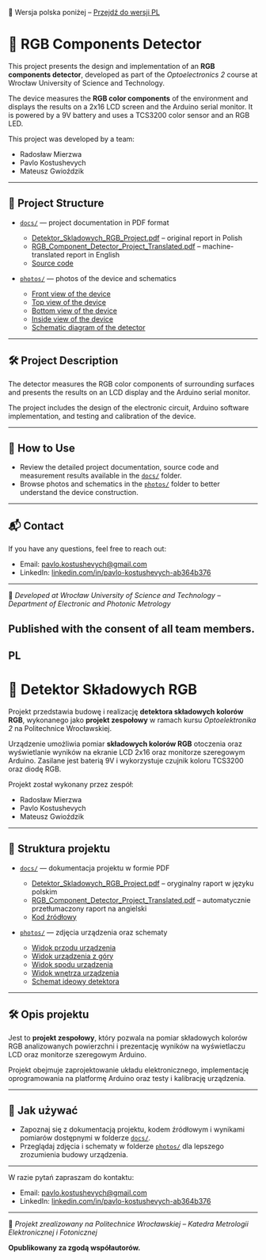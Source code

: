 📄 Wersja polska poniżej – [Przejdź do wersji PL](#pl)

# 🌈 RGB Components Detector

This project presents the design and implementation of an **RGB components detector**, developed as part of the *Optoelectronics 2* course at Wrocław University of Science and Technology.

The device measures the **RGB color components** of the environment and displays the results on a 2x16 LCD screen and the Arduino serial monitor. It is powered by a 9V battery and uses a TCS3200 color sensor and an RGB LED.

This project was developed by a team:

- Radosław Mierzwa  
- Pavlo Kostushevych  
- Mateusz Gwioździk
---

## 📂 Project Structure

- [`docs/`](docs) — project documentation in PDF format  
  - [Detektor_Skladowych_RGB_Project.pdf](docs/Detektor_Skladowych_RGB_Project.pdf) – original report in Polish  
  - [RGB_Component_Detector_Project_Translated.pdf](docs/RGB_Component_Detector_Project_Translated.pdf) – machine-translated report in English
  - [Source code](docs/RGB_Component_Detector_Project_Translated.pdf) 

- [`photos/`](photos) — photos of the device and schematics  
  - [Front view of the device](photos/1.Front%20view%20of%20the%20device.jpg) 
  - [Top view of the device](photos/2.Top%20view%20of%20the%20device.jpg) 
  - [Bottom view of the device](photos/3.Bottom%20view%20of%20the%20device.png)
  - [Inside view of the device](photos/4.Inside%20view%20of%20the%20device.jpg)
  - [Schematic diagram of the detector](photos/Schematic%20diagram%20of%20the%20RGB%20component%20detector.png)

---

## 🛠️ Project Description

The detector measures the RGB color components of surrounding surfaces and presents the results on an LCD display and the Arduino serial monitor.

The project includes the design of the electronic circuit, Arduino software implementation, and testing and calibration of the device.

---

## 📁 How to Use

- Review the detailed project documentation, source code and measurement results available in the [`docs/`](docs) folder.  
- Browse photos and schematics in the [`photos/`](photos) folder to better understand the device construction.

---

## 📬 Contact

If you have any questions, feel free to reach out:  

- Email: pavlo.kostushevych@gmail.com  
- LinkedIn: [linkedin.com/in/pavlo-kostushevych-ab364b376](https://www.linkedin.com/in/pavlo-kostushevych-ab364b376/)

---

📍 *Developed at Wrocław University of Science and Technology – Department of Electronic and Photonic Metrology*

**Published with the consent of all team members.**
---
## PL

# 🌈 Detektor Składowych RGB

Projekt przedstawia budowę i realizację **detektora składowych kolorów RGB**, wykonanego jako **projekt zespołowy** w ramach kursu *Optoelektronika 2* na Politechnice Wrocławskiej.

Urządzenie umożliwia pomiar **składowych kolorów RGB** otoczenia oraz wyświetlanie wyników na ekranie LCD 2x16 oraz monitorze szeregowym Arduino. Zasilane jest baterią 9V i wykorzystuje czujnik koloru TCS3200 oraz diodę RGB.

Projekt został wykonany przez zespół:

- Radosław Mierzwa  
- Pavlo Kostushevych  
- Mateusz Gwioździk 
---

## 📂 Struktura projektu

- [`docs/`](docs) — dokumentacja projektu w formie PDF  
  - [Detektor_Skladowych_RGB_Project.pdf](docs/Detektor_Skladowych_RGB_Project.pdf) – oryginalny raport w języku polskim
  - [RGB_Component_Detector_Project_Translated.pdf](docs/RGB_Component_Detector_Project_Translated.pdf) – automatycznie przetłumaczony raport na angielski
  - [Kod źródłowy](docs/RGB_Component_Detector_Project_Translated.pdf) 

- [`photos/`](photos) — zdjęcia urządzenia oraz schematy  
  - [Widok przodu urządzenia](photos/1.Front%20view%20of%20the%20device.jpg)
  - [Widok urządzenia z góry](photos/2.Top%20view%20of%20the%20device.jpg)
  - [Widok spodu urządzenia](photos/3.Bottom%20view%20of%20the%20device.png) 
  - [Widok wnętrza urządzenia](photos/4.Inside%20view%20of%20the%20device.jpg)
  - [Schemat ideowy detektora](photos/Schematic%20diagram%20of%20the%20RGB%20component%20detector.png)

---

## 🛠️ Opis projektu

Jest to **projekt zespołowy**, który pozwala na pomiar składowych kolorów RGB analizowanych powierzchni i prezentację wyników na wyświetlaczu LCD oraz monitorze szeregowym Arduino.

Projekt obejmuje zaprojektowanie układu elektronicznego, implementację oprogramowania na platformę Arduino oraz testy i kalibrację urządzenia.

---

## 📁 Jak używać

- Zapoznaj się z dokumentacją projektu, kodem źródłowym i wynikami pomiarów dostępnymi w folderze [`docs/`](docs).  
- Przeglądaj zdjęcia i schematy w folderze [`photos/`](photos) dla lepszego zrozumienia budowy urządzenia.

---

W razie pytań zapraszam do kontaktu:   

- Email: pavlo.kostushevych@gmail.com  
- LinkedIn: [linkedin.com/in/pavlo-kostushevych-ab364b376](https://www.linkedin.com/in/pavlo-kostushevych-ab364b376/)

---

📍 *Projekt zrealizowany na Politechnice Wrocławskiej – Katedra Metrologii Elektronicznej i Fotonicznej*

**Opublikowany za zgodą współautorów.**
